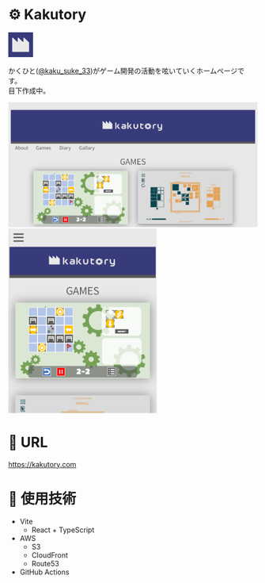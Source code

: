 # ⚙ Kakutory

<img width="50" alt="PC表示" src="./docs/factory.svg">

かくひと([@kaku_suke_33](https://twitter.com/kaku_suke_33))がゲーム開発の活動を呟いていくホームページです。  
目下作成中。


<img width="600" alt="PC表示" src="./docs/thambnail_pc.png">
<img width="300" alt="PC表示" src="./docs/thambnail_phone.png">

# 🔗 URL

https://kakutory.com

# 🔧 使用技術

- Vite
   - React + TypeScript
   <!-- - Tailwind CSS -->
   <!-- - Material UI -->
- AWS
   - S3
   - CloudFront
   - Route53
- GitHub Actions
<!-- - [zenn-editor](https://github.com/zenn-dev/zenn-editor) -->
